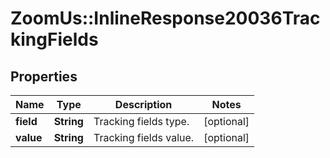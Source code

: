 # ZoomUs::InlineResponse20036TrackingFields

## Properties
Name | Type | Description | Notes
------------ | ------------- | ------------- | -------------
**field** | **String** | Tracking fields type. | [optional] 
**value** | **String** | Tracking fields value. | [optional] 


